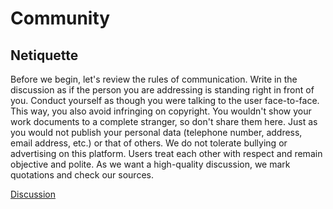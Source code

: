 # Community
## Netiquette
Before we begin, let's review the rules of communication. Write in the discussion as if the person you are addressing is standing right in front of you. Conduct yourself as though you were talking to the user face-to-face. This way, you also avoid infringing on copyright. You wouldn't show your work documents to a complete stranger, so don't share them here. Just as you would not publish your personal data (telephone number, address, email address, etc.) or that of others. We do not tolerate bullying or advertising on this platform. Users treat each other with respect and remain objective and polite. As we want a high-quality discussion, we mark quotations and check our sources.

[Discussion](https://github.com/ehealthsuisse/Community/discussions)
